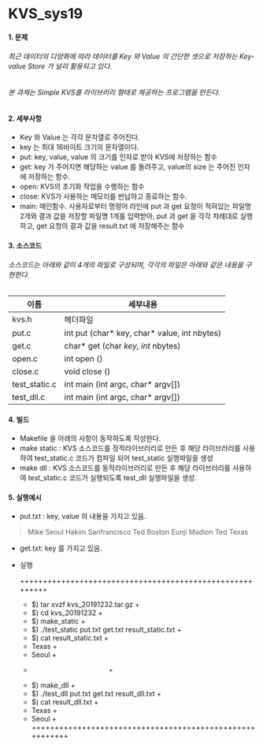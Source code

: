 # KVS_sys19

#### 1. 문제

###### 최근 데이터의 다양화에 따라 데이터를 Key 와 Value 의 간단한 셋으로 저장하는 Key-value Store 가 널리 활용되고 있다. 
###### 본 과제는 Simple KVS를 라이브러리 형태로 제공하는 프로그램을 만든다.

#### 2. 세부사항

- Key 와 Value 는 각각 문자열로 주어진다. 
- key 는 최대 16바이트 크기의 문자열이다.  
- put: key, value, value 의 크기를 인자로 받아 KVS에 저장하는 함수 
- get: key 가 주어지면 해당하는 value 를 돌려주고, value의 size 는 주어진 인자에 저장하는 함수. 
- open: KVS의 초기화 작업을 수행하는 함수 
- close: KVS가 사용하는 메모리를 반납하고 종료하는 함수. 
- main: 메인함수. 사용자로부터 명령어 라인에 put 과 get 요청이 적혀있는 파일명 2개와 결과 값을 저장할 파일명 1개를 입력받아, put 과 get 을 각각 차례대로 실행하고, get 요청의 결과 값을 result.txt 에 저장해주는 함수 

#### 3. 소스코드
###### 소스코드는 아래와 같이 4개의 파일로 구성되며, 각각의 파일은 아래와 같은 내용을 구현한다.

이름|세부내용|
---|---|
kvs.h | 헤더파일 |
put.c | int put (char* key, char* value, int nbytes) |
get.c | char* get (char *key, int* nbytes) |
open.c | int open () |
close.c | void close () |
test_static.c | int main (int argc, char* argv[]) |
test_dll.c | int main (int argc, char* argv[]) |

#### 4. 빌드

 - Makefile 을 아래의 사항이 동작하도록 작성한다. 
 - make static : KVS 소스코드를 정적라이브러리로 만든 후 해당 라이브러리를 사용하여 test_static.c 코드가 컴파일 되어 test_static 실행파일을 생성 
 - make dll : KVS 소스코드를 동적라이브러리로 만든 후 해당 라이브러리를 사용하여 test_static.c 코드가 실행되도록 test_dll 실행파일을 생성. 

#### 5. 실행예시

 - put.txt : key, value 의 내용을 가지고 있음. 
> Mike Seoul 
> Hakim Sanfrancisco 
> Ted Boston 
> Eunji Madion 
> Ted Texas

 - get.txt: key 를 가지고 있음.


 - 실행

	+++++++++++++++++++++++++++++++++++++++++++++++++++++++++
	+ $) tar xvzf kvs_20191232.tar.gz 			+
	+ $) cd kvs_20191232 					+
	+ $) make_static 					+
	+ $) ./test_static put.txt get.txt result_static.txt 	+
	+ $) cat result_static.txt 				+
	+ Texas 						+
	+ Seoul 						+
	+							+
	+ $) make_dll						+
	+ $) ./test_dll put.txt get.txt result_dll.txt 		+
	+ $) cat result_dll.txt 				+	
	+ Texas 						+
	+ Seoul 						+
	+++++++++++++++++++++++++++++++++++++++++++++++++++++++++



